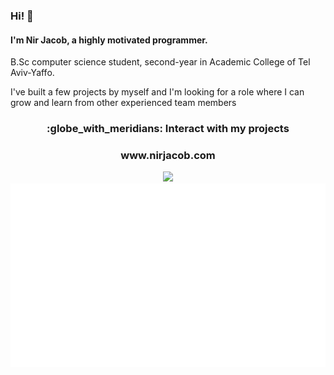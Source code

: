 ### Hi! 👋
#### I'm Nir Jacob, a highly motivated programmer.
B.Sc computer science student, second-year in Academic College of Tel Aviv-Yaffo. 

I've built a few projects by myself and I'm looking for a role where I can grow and learn from other experienced team members
<h3 align="center"> :globe_with_meridians: Interact with my projects</h3>
<h3 align="center"> www.nirjacob.com</h3>
<p align="center">
  <img src="https://github.com/nirjacob/Github-stats/blob/master/generated/overview.svg">
  <img src="https://github.com/nirjacob/nirjacob/blob/main/languages.svg">
</p>

